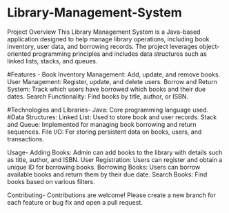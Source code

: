 # Library-Management-System
Project Overview
This Library Management System is a Java-based application designed to help manage library operations, including book inventory, user data, and borrowing records. The project leverages object-oriented programming principles and includes data structures such as linked lists, stacks, and queues.

#Features - 
Book Inventory Management: Add, update, and remove books.
User Management: Register, update, and delete users.
Borrow and Return System: Track which users have borrowed which books and their due dates.
Search Functionality: Find books by title, author, or ISBN.

#Technologies and Libraries-
Java: Core programming language used.
#Data Structures:
Linked List: Used to store book and user records.
Stack and Queue: Implemented for managing book borrowing and return sequences.
File I/O: For storing persistent data on books, users, and transactions.

Usage-
Adding Books: Admin can add books to the library with details such as title, author, and ISBN.
User Registration: Users can register and obtain a unique ID for borrowing books.
Borrowing Books: Users can borrow available books and return them by their due date.
Search Books: Find books based on various filters.

Contributing-
Contributions are welcome! Please create a new branch for each feature or bug fix and open a pull request.
